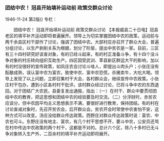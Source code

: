 ### 团结中农！  冠县开始填补运动前  政策交群众讨论

1946-11-24
第2版()
专栏：

　　团结中农！
    冠县开始填补运动前
    政策交群众讨论
    【本报威县二十日电】冠县老区的填平补齐运动即将普遍展开。领导上为切实掌握团结中农的政策，运动前与两千余县区村干部作了讨论，强调了团结中农。大部村庄亦召开了群众大会，普遍分组讨论，以生产剥削关系为根据，划分了阶层，提出中贫农是一家。目前，三区有三十四村研究好该查对象，有的已经斗起来，有的村正准备斗争，有十四个没斗争对象的村庄转向组织互助生产。四区因受武训、莘县新区群运大干的影响，加以有的村没很好的宣传政策，如凤庄农会讨论斗啥人，即提出斗肉头户；小张庄没有酝酿成熟，误认富中农为富农，致使中农、富中农恐慌，杀猪卖牛，大吃大喝。领导上发现了以上问题，立即召集村干大会，各村群众会，继续宣传中农政策。小张庄村干包办，遭到小区各村村干批评。该村群众经过讨论，已将斗争中农的东西退回。对于团结广大农民，县委复发出通报，指出：（一）在村干、群众中要贯彻团结中农的教育，把这思想和团结中农的经验要及时交流。（二）分浮财时，赤贫农应该分，但中农因平均主义思想表示不满，要很好进行教育，保持团结。有的村在讨论查减对象时，先召开贫农会，后开群众会。贫农开会时常使中农害怕不安，这种方式可以改变。汤庄没给群众传达政策。西野庄对群众传达政策时说：富农、中农也可斗。东野庄没有地主、富农，有几个村干思想不开，要斗中农，公安员还骂在村中传达中农政策的两个村干，这都是不对的。总计六个区，除八十多村已无斗争对象转入生产外，二百余村的填平补齐运动即将展开。

